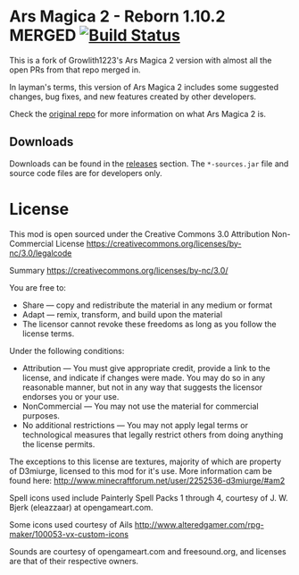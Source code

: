 Ars Magica 2 - Reborn 1.10.2 MERGED
[![Build Status](https://travis-ci.org/jjtParadox/ArsMagica2.svg?branch=1.10.2-merged)](https://travis-ci.org/jjtParadox/ArsMagica2)
========
This is a fork of Growlith1223's Ars Magica 2 version with almost all the open PRs from that repo merged in.

In layman's terms, this version of Ars Magica 2 includes some suggested changes, bug fixes, and new features created by other developers.

Check the [original repo](https://github.com/Growlith1223/ArsMagica2) for more information on what Ars Magica 2 is.

## Downloads
Downloads can be found in the [releases](https://github.com/jjtParadox/ArsMagica2/releases) section. The `*-sources.jar` file and source code files are for developers only.

# License
This mod is open sourced under the Creative Commons 3.0 Attribution Non-Commercial License
https://creativecommons.org/licenses/by-nc/3.0/legalcode

Summary
https://creativecommons.org/licenses/by-nc/3.0/

You are free to:
* Share — copy and redistribute the material in any medium or format
* Adapt — remix, transform, and build upon the material
* The licensor cannot revoke these freedoms as long as you follow the license terms.

Under the following conditions:
* Attribution — You must give appropriate credit, provide a link to the license, and indicate if changes were made. You may do so in any reasonable manner, but not in any way that suggests the licensor endorses you or your use.
* NonCommercial — You may not use the material for commercial purposes.
* No additional restrictions — You may not apply legal terms or technological measures that legally restrict others from doing anything the license permits.

The exceptions to this license are textures, majority of which are property of D3miurge, licensed to this mod for it's use.
More information cam be found here: http://www.minecraftforum.net/user/2252536-d3miurge/#am2

Spell icons used include Painterly Spell Packs 1 through 4, courtesy of J. W. Bjerk (eleazzaar) at opengameart.com.

Some icons used courtesy of Ails http://www.alteredgamer.com/rpg-maker/100053-vx-custom-icons

Sounds are courtesy of opengameart.com and freesound.org, and licenses are that of their respective owners.
